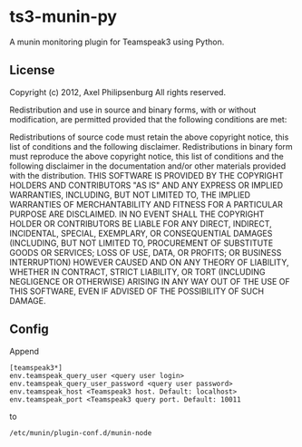 ts3-munin-py
============
A munin monitoring plugin for Teamspeak3 using Python.


License
-------

Copyright (c) 2012, Axel Philipsenburg
All rights reserved.

Redistribution and use in source and binary forms, with or without modification, are permitted provided that the following conditions are met:

Redistributions of source code must retain the above copyright notice, this list of conditions and the following disclaimer.
Redistributions in binary form must reproduce the above copyright notice, this list of conditions and the following disclaimer in the documentation and/or other materials provided with the distribution.
THIS SOFTWARE IS PROVIDED BY THE COPYRIGHT HOLDERS AND CONTRIBUTORS "AS IS" AND ANY EXPRESS OR IMPLIED WARRANTIES, INCLUDING, BUT NOT LIMITED TO, THE IMPLIED WARRANTIES OF MERCHANTABILITY AND FITNESS FOR A PARTICULAR PURPOSE ARE DISCLAIMED. IN NO EVENT SHALL THE COPYRIGHT HOLDER OR CONTRIBUTORS BE LIABLE FOR ANY DIRECT, INDIRECT, INCIDENTAL, SPECIAL, EXEMPLARY, OR CONSEQUENTIAL DAMAGES (INCLUDING, BUT NOT LIMITED TO, PROCUREMENT OF SUBSTITUTE GOODS OR SERVICES; LOSS OF USE, DATA, OR PROFITS; OR BUSINESS INTERRUPTION) HOWEVER CAUSED AND ON ANY THEORY OF LIABILITY, WHETHER IN CONTRACT, STRICT LIABILITY, OR TORT (INCLUDING NEGLIGENCE OR OTHERWISE) ARISING IN ANY WAY OUT OF THE USE OF THIS SOFTWARE, EVEN IF ADVISED OF THE POSSIBILITY OF SUCH DAMAGE.

Config
------

Append

    [teamspeak3*]
    env.teamspeak_query_user <query user login>
    env.teamspeak_query_user_password <query user password>
    env.teamspeak_host <Teamspeak3 host. Default: localhost>
    env.teamspeak_port <Teamspeak3 query port. Default: 10011

to 

    /etc/munin/plugin-conf.d/munin-node

